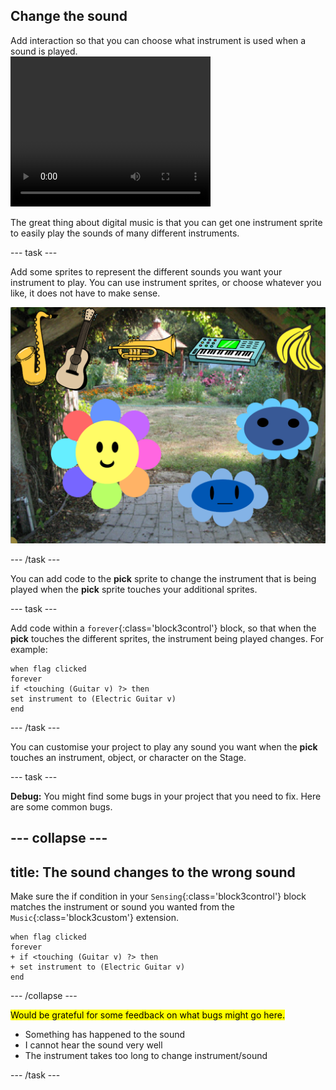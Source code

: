 ## Change the sound

<div style="display: flex; flex-wrap: wrap">
<div style="flex-basis: 200px; flex-grow: 1; margin-right: 15px;">
Add interaction so that you can choose what instrument is used when a sound is played.
</div>
<div>
 <video width="320" height="240" controls>
  <source src="images/step-4-demo.mp4" type="video/mp4">
  Your browser does not support mp4 video.
</video>
</div>
</div>

The great thing about digital music is that you can get one instrument sprite to easily play the sounds of many different instruments. 

--- task ---

Add some sprites to represent the different sounds you want your instrument to play. You can use instrument sprites, or choose whatever you like, it does not have to make sense.

![Scratch stage with different instruments displayed, and a bunch of bananas.](images/instruments.png)

--- /task ---

You can add code to the **pick** sprite to change the instrument that is being played when the **pick** sprite touches your additional sprites. 

--- task ---

Add code within a `forever`{:class='block3control'} block, so that when the **pick** touches the different sprites, the instrument being played changes. For example:

```blocks3
when flag clicked
forever
if <touching (Guitar v) ?> then
set instrument to (Electric Guitar v)
end
```
--- /task ---

You can customise your project to play any sound you want when the **pick** touches an instrument, object, or character on the Stage.

--- task ---

**Debug:** You might find some bugs in your project that you need to fix. Here are some common bugs.

--- collapse ---
---
title: The sound changes to the wrong sound
---

Make sure the if condition in your `Sensing`{:class='block3control'} block matches the instrument or sound you wanted from the `Music`{:class='block3custom'} extension.

```blocks3
when flag clicked
forever
+ if <touching (Guitar v) ?> then
+ set instrument to (Electric Guitar v)
end
```

--- /collapse ---

<mark> Would be grateful for some feedback on what bugs might go here.
- Something has happened to the sound
- I cannot hear the sound very well
- The instrument takes too long to change instrument/sound </mark>

--- /task ---
